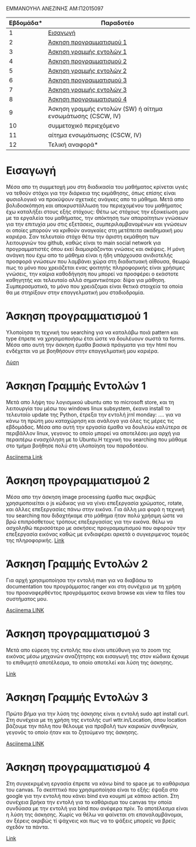ΕΜΜΑΝΟΥΗΛ ΑΝΕΖΙΝΗΣ
ΑΜ:Π2015097


| Εβδομάδα* | Παραδοτέο |
| --- | --- |
| 1 | [Εισαγωγή](#Εισαγωγή) |
| 2 | [Άσκηση προγραμματισμού 1](#Άσκηση-προγραμματισμού-1) |
| 3 | [Άσκηση γραμμής εντολών 1](#Άσκηση-Γραμμής-Εντολών-1) |
| 4 | [Άσκηση προγραμματισμού 2](#Άσκηση-προγραμματισμού-2)|
| 5 | [Άσκηση γραμμής εντολών 2](#Άσκηση-γραμμής-εντολών-2) |
| 6 | [Άσκηση προγραμματισμού 3](#Άσκηση-προγραμματισμού-3) |
| 7 | [Άσκηση γραμμής εντολών 3](Άσκηση-γραμμής-εντολών-3)|
| 8 | [Άσκηση προγραμματισμού 4](#Άσκηση-προγραμματισμού-4) |
| 9 | Άσκηση γραμμής εντολών (SW) ή αίτημα ενσωμάτωσης (CSCW, IV) |
| 10 | συμμετοχικό περιεχόμενο |
| 11 | αίτημα ενσωμάτωσης (CSCW, IV) |
| 12 | Τελική αναφορά* |

# Εισαγωγή
Μέσα απο τη συμμετοχή μου στη διαδικασία του μαθήματος κρίνεται υγιές να τεθούν στόχοι για την διάρκεια της εκμάθησης, όπως επίσης είναι φυσιολογικό να προκύψουν σχετικές ανάγκες
απο το μάθημα. Μετά απο βολιδοσκόπηση και αποκρυστάλλωση του περιεχομένου του μαθήματος έχω καταλήξει στους εξής στόχους: Θέτω ως στόχους την εξοικείωση μου με τα εργαλεία του
μαθήματος, την απόκτηση των απαραίτητων γνώσεων για την επιτυχία μου στις εξετάσεις, συμπεριλαμβανομένων και γνώσεων οι οποίες μπορούν να κριθούν αναγκαίες στη μετέπειτα
ακαδημαική μου καριέρα. Σαν τελευταίο στόχο θέτω την άριστη εκμάθηση των λειτουργιών του github, καθώς είναι το main social network για προγραμματιστές όπου εκεί διαμοιράζονται
γνώσεις και σκέψεις. Η μόνη ανάγκη που έχω απο το μάθημα είναι η ήδη υπάρχουσα ανιδιοτελής προσφορά γνώσεων που λαμβάνει χώρα στη διαδικτυακή αίθουσα, θεωρώ πως το μόνο που
χρειάζεται ενας φοιτητής πληροφορικής είναι χρήσιμες γνώσεις, την καίρια καθοδήγηση που μπορεί να προσφέρει ο εκάστοτε καθηγητής και τελευταίο αλλά σημαντικότερο: δίψα για μάθηση.
Συμπερασματικά, το μόνο που χρειάζομαι είναι θετικά στοιχεία τα οποία θα με στηρίξουν στην επαγγελματική μου σταδιοδρομία.

# Άσκηση προγραμματισμού 1

Υλοποίησα τη τεχνική του searching για να καταλάβω ποιά pattern και type έπρεπε να χρησιμοποιήσω έτσι ώστε να δουλέυουν σωστά τα forms. Μέσα απο αυτή την άσκηση έμαθα βασικά πράγματα για την html που ενδέχεται να με βοηθήσουν στην επαγγελματική μου καριέρα.

[Λύση](https://github.com/p15anez/site/blob/2015097/_remix/form-validation.md)

# Άσκηση Γραμμής Εντολών 1

Μετά απο λήψη του λογισμικού ubuntu απο το microsoft store, και τη λειτουργία του μέσω του windows linux subsystem, έκανα install το τελευταίo update της Python, έτρεξα την εντολή jrnl monday: .... για να κάνω τη πρώτη μου καταχώρηση και ανάλογα για όλες τις μέρες τις εβδομάδας. Μέσα απο αυτή την εργασία έμαθα να δουλεύω καλύτερα σε περιβάλλον linux, γεγονος το οποίο μπορεί να αποτελέσει μια αρχή για περαιτέρω ενασχόληση με to Ubuntu.H τεχνική του searching που μάθαμε στο τμήμα βοήθησε πολύ στη υλοποίηση του παραδοτέου.

[Asciinema Link](https://asciinema.org/a/367730)

# Άσκηση προγραμματισμού 2

Μέσα απο την άσκηση image processing έμαθα πως ακριβώς χρησιμοποιείται ο js κώδικας για να γίνει επεξεργασία χρώματος, rotate, και άλλες επεξεργασίες πάνω στην εικόνα. Για άλλη μια φορά η τεχνική του searching που διδαχτήκαμε στο μάθημα ήταν πολύ χρήσιμη ώστε να βρώ επιπρόσθετους τρόπους επεξεργασίας για την εικόνα. θέλω να ασχοληθώ περισσότερο με ασκήσεις προγραμαμτισμού που αφορούν την επεξεργασία εικόνας καθώς με ενδιαφέρει αρκετά ο συγκεριμενος τομεάς της πληροφορικής.
[Link](https://github.com/p15anez/site/blob/2015097/_remix/image-filter.md)

# Άσκηση Γραμμής Εντολών 2
Για αρχή χρησιμοποίησα την εντολή man για να διαβάσω το documentation του προγράμματος ranger και στη συνέχεια με τη χρήση του προαναφερθέντος προγράμματος εκανα browse και view τα files του συστήματος μου.

[Asciinema LINK](https://asciinema.org/a/371387)

# Άσκηση προγραμματισμού 3
Μετά απο εύρεση της εντολής που είναι υπεύθυνη για το zoom της εικόνας μέσω μηχανών αναζήτησης και εισαγωγή της στον κώδικα έχουμε το επιθυμητό αποτέλεσμα, το οποίο αποτελεί και λύση της άσκησης.

[Link](https://github.com/p15anez/site/blob/2015097/_remix/image-zoom.md)


# Άσκηση Γραμμής Εντολών 3
Πρώτο βήμα για την λύση της άσκησης είναι η εντολή sudo apt install curl. Στη συνέχεια με τη χρήση της εντολής curl wttr.in/Location, όπου location βάζουμε την πόλη που θέλουμε για προβολή των καιρικών συνθηκών, γεγονός το οποίο ήταν και το ζητούμενο της άσκησης.

[Asciinema LINK](https://asciinema.org/a/374045)


# Άσκηση προγραμματισμού 4
Στη συγκεκριμένη εργασία έπρεπε να κάνω bind το space με το καθάρισμα του canvas. Το σκεπττικό που χρησιμοποίησα είναι το εξής: έψαξα στο google για την εντολή που κάνει bind ενα κουμπί με κάποιο action. Στη συνέχεια βρήκα την εντολή για το καθάρισμα του canvas την οποία συνδύασα με την εντολή για bind που ανέφερα πρίν. Το αποτέλεσμα είναι η λύση της άσκησης. Χωρίς να θέλω να φαίνεται οτι επαναλαμβάνομαι, αν ξέρεις ακριβώς τί ψάχνεις και πως να το ψάξεις μπορείς να βρείς σχεδόν τα πάντα.

[Link](https://github.com/p15anez/site/blob/2015097/_remix/mouse-draw.md)

